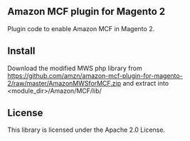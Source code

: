 ## Amazon MCF plugin for Magento 2

Plugin code to enable Amazon MCF in Magento 2.

## Install

Download the modified MWS php library from https://github.com/amzn/amazon-mcf-plugin-for-magento-2/raw/master/AmazonMWSforMCF.zip and
extract into <module_dir>/Amazon/MCF/lib/

## License

This library is licensed under the Apache 2.0 License. 
